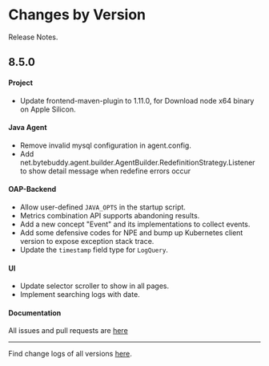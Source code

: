 Changes by Version
==================
Release Notes.

8.5.0
------------------
#### Project
* Update frontend-maven-plugin to 1.11.0, for Download node x64 binary on Apple Silicon.

#### Java Agent
* Remove invalid mysql configuration in agent.config.
* Add net.bytebuddy.agent.builder.AgentBuilder.RedefinitionStrategy.Listener to show detail message when redefine errors occur


#### OAP-Backend
* Allow user-defined `JAVA_OPTS` in the startup script.
* Metrics combination API supports abandoning results.
* Add a new concept "Event" and its implementations to collect events.
* Add some defensive codes for NPE and bump up Kubernetes client version to expose exception stack trace.
* Update the `timestamp` field type for `LogQuery`.

#### UI
* Update selector scroller to show in all pages.
* Implement searching logs with date.

#### Documentation


All issues and pull requests are [here](https://github.com/apache/skywalking/milestone/76?closed=1)

------------------
Find change logs of all versions [here](changes).
